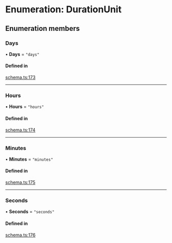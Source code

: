 # Enumeration: DurationUnit

## Enumeration members

### Days

• **Days** = `"days"`

#### Defined in

[schema.ts:173](https://github.com/coda/packs-sdk/blob/main/schema.ts#L173)

___

### Hours

• **Hours** = `"hours"`

#### Defined in

[schema.ts:174](https://github.com/coda/packs-sdk/blob/main/schema.ts#L174)

___

### Minutes

• **Minutes** = `"minutes"`

#### Defined in

[schema.ts:175](https://github.com/coda/packs-sdk/blob/main/schema.ts#L175)

___

### Seconds

• **Seconds** = `"seconds"`

#### Defined in

[schema.ts:176](https://github.com/coda/packs-sdk/blob/main/schema.ts#L176)
